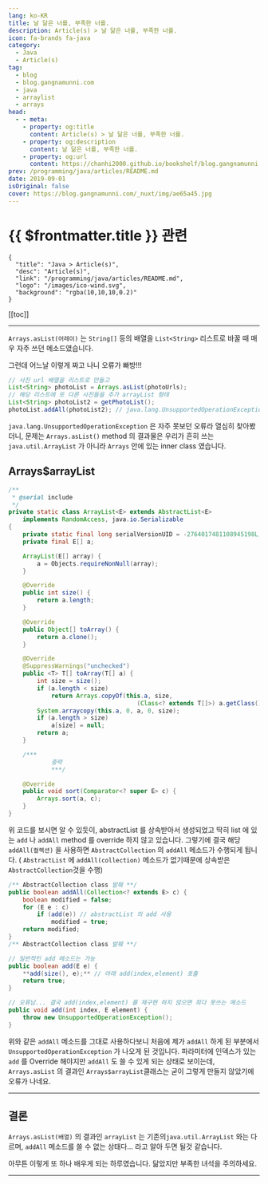```yaml
---
lang: ko-KR
title: 날 닮은 너를, 부족한 너를.
description: Article(s) > 날 닮은 너를, 부족한 너를.
icon: fa-brands fa-java
category: 
  - Java
  - Article(s)
tag: 
  - blog
  - blog.gangnamunni.com
  - java
  - arraylist
  - arrays
head:
  - - meta:
    - property: og:title
      content: Article(s) > 날 닮은 너를, 부족한 너를.
    - property: og:description
      content: 날 닮은 너를, 부족한 너를.
    - property: og:url
      content: https://chanhi2000.github.io/bookshelf/blog.gangnamunni.com/arrays-arraylist-arraylist.html
prev: /programming/java/articles/README.md
date: 2019-09-01
isOriginal: false
cover: https://blog.gangnamunni.com/_nuxt/img/ae65a45.jpg
---
```


# {{ $frontmatter.title }} 관련

```component VPCard
{
  "title": "Java > Article(s)",
  "desc": "Article(s)",
  "link": "/programming/java/articles/README.md",
  "logo": "/images/ico-wind.svg",
  "background": "rgba(10,10,10,0.2)"
}
```

[[toc]]

---

<SiteInfo
  name="날 닮은 너를, 부족한 너를."
  desc="Arrays.arrayList 는 ArrayList 와 다르다"
  url="https://blog.gangnamunni.com/post/Arrays-arrayList-ArrayList/"
  logo="https://blog.gangnamunni.com/favicon.ico"
  preview="https://blog.gangnamunni.com/_nuxt/img/ae65a45.jpg"/>

`Arrays.asList(어레이)` 는 `String[]` 등의 배열을 `List<String>` 리스트로 바꿀 때 매우 자주 쓰던 메소드였습니다.

그런데 어느날 이렇게 짜고 나니 오류가 빠방!!!

```java
// 사진 url 배열을 리스트로 만들고
List<String> photoList = Arrays.asList(photoUrls);
// 해당 리스트에 또 다른 사진들을 추가 arrayList 형태
List<String> photoList2 = getPhotoList();
photoList.addAll(photoList2); // java.lang.UnsupportedOperationException
```

`java.lang.UnsupportedOperationException` 은 자주 못보던 오류라 열심히 찾아봤더니, 문제는 `Arrays.asList()` method 의 결과물은 우리가 흔히 쓰는 `java.util.ArrayList` 가 아니라 `Arrays` 안에 있는 inner class 였습니다.

## Arrays$arrayList

```java
/**
 * @serial include
 */
private static class ArrayList<E> extends AbstractList<E>
    implements RandomAccess, java.io.Serializable
{
    private static final long serialVersionUID = -2764017481108945198L;
    private final E[] a;

    ArrayList(E[] array) {
        a = Objects.requireNonNull(array);
    }

    @Override
    public int size() {
        return a.length;
    }

    @Override
    public Object[] toArray() {
        return a.clone();
    }

    @Override
    @SuppressWarnings("unchecked")
    public <T> T[] toArray(T[] a) {
        int size = size();
        if (a.length < size)
            return Arrays.copyOf(this.a, size,
                                    (Class<? extends T[]>) a.getClass());
        System.arraycopy(this.a, 0, a, 0, size);
        if (a.length > size)
            a[size] = null;
        return a;
    }

    /***
            중략
            ***/

    @Override
    public void sort(Comparator<? super E> c) {
        Arrays.sort(a, c);
    }
}
```

위 코드를 보시면 알 수 있듯이, abstractList 를 상속받아서 생성되었고 딱히 list 에 있는 `add` 나 `addAll` method 를 override 하지 않고 있습니다. 그렇기에 결국 해당  `addAll(컬렉션)` 을 사용하면 `AbstractCollection` 의 `addAll` 메소드가 수행되게 됩니다. ( `AbstractList` 에 `addAll(collection)` 메소드가 없기때문에 상속받은 `AbstractCollection`것을 수행)

```java
/** AbstractCollection class 발췌 **/
public boolean addAll(Collection<? extends E> c) {
    boolean modified = false;
    for (E e : c)
        if (add(e)) // abstractList 의 add 사용
            modified = true;
    return modified;
}
/** AbstractCollection class 발췌 **/

// 일반적인 add 메소드는 가능
public boolean add(E e) {
    **add(size(), e);** // 아래 add(index,element) 호출
    return true;
}

// 오류남... 결국 add(index,element) 를 재구현 하지 않으면 죄다 못쓰는 메소드
public void add(int index, E element) {
    throw new UnsupportedOperationException();
}
```

위와 같은 `addAll` 메소드를 그대로 사용하다보니 처음에 제가 `addAll` 하게 된 부분에서 `UnsupportedOperationException` 가 나오게 된 것입니다. 파라미터에 인덱스가 있는 `add` 를 Override 해야지만 `addAll` 도 쓸 수 있게 되는 상태로 보이는데, `Arrays.asList` 의 결과인 `Arrays$arrayList`클래스는 굳이 그렇게 만들지 않았기에 오류가 나네요.

---

## 결론

`Arrays.asList(배열)` 의 결과인 `arrayList` 는 기존의`java.util.ArrayList`  와는 다르며, `addAll` 메소드를 쓸 수 없는 상태다... 라고 알아 두면 될것 같습니다.

아무튼 이렇게 또 하나 배우게 되는 하루였습니다. 닮았지만 부족한 녀석을 주의하세요.

---

<TagLinks />